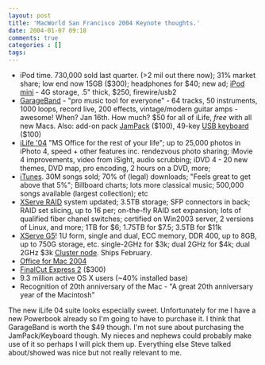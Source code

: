 ```yaml
---
layout: post
title: 'MacWorld San Francisco 2004 Keynote thoughts.'
date: 2004-01-07 09:18
comments: true
categories : []
tags:
---
```

<ul>
<li>iPod time. 730,000 sold last quarter. (>2 mil out there now); 31% market share; low end now 15GB ($300); headphones for $40; new ad; <a href="http://www.apple.com/ipodmini/">iPod mini</a> - 4G storage, .5" thick, $250, firewire/usb2
</li><li><a href="http://www.apple.com/ilife/garageband/">GarageBand</a>
- "pro music tool for everyone" - 64 tracks, 50 instruments, 1000 loops,
record live, 200 effects, vintage/modern guitar amps - awesome!
When? Jan 16th.
How much? $50 for all of iLife, <i>free</i> with all new Macs. Also: add-on pack
<a href="http://store.apple.com/1-800-MY-APPLE/WebObjects/AppleStore.woa/72102/wo/142DvlaGALwj2jyuUt71qKuoUhB/2.3.0.5.10.3.2.13.0">JamPack</a>
($100), 49-key
<a href="http://store.apple.com/1-800-MY-APPLE/WebObjects/AppleStore.woa/72102/wo/0.0.7.1.0.5.21.1.8.1.2.0.0.1.0">USB keyboard</a> ($100)
</li><li><a href="http://www.apple.com/ilife/">iLife '04</a>
"MS Office for the rest of your life";
up to 25,000 photos in iPhoto 4, speed + other features inc.
rendezvous photo sharing; iMovie 4 improvements, video from iSight,
audio scrubbing; iDVD 4 - 20 new themes, DVD map, pro encoding,
2 hours on a DVD, more;
</li><li><a href="http://www.apple.com/ilife/itunes/">iTunes</a>.
30M songs sold; 70% of (legal) downloads;
"Feels great to get above that 5%"; Billboard charts;
lots more classical music; 500,000 songs available (largest collection); etc
</li><li><a href="http://www.apple.com/xserve/raid/">XServe RAID</a>
system updated; 3.5TB storage; SFP connectors in
back; RAID set slicing, up to 16 per; on-the-fly RAID set expansion;
lots of qualified fiber chanel switches; certified on Win2003 server,
2 versions of Linux, and more;
1TB for $6; 1.75TB for $7.5; 3.5TB for $11k
</li><li><a href="http://www.apple.com/xserve/">XServe G5</a>!
1U form, single and dual, ECC memory,
DDR 400, up to 8GB, up to 750G storage, etc.
single-2GHz for $3k; dual 2GHz for $4k; dual 2GHz $3k
<a href="http://www.apple.com/xserve/cluster/">Cluster node</a>.
Ships February.
</li><li><a href="http://www.microsoft.com/mac/default.aspx?pid=office2004">Office for Mac 2004</a>
</li><li><a href="http://www.apple.com/finalcutexpress/">FinalCut Express 2</a> ($300)
</li><li>9.3 million active OS X users (~40% installed base)
</li><li>Recognition of 20th anniversary of the Mac -
"A great 20th anniversary year of the Macintosh"
</li></ul>

The new iLife 04 suite looks especially sweet. Unfortunately for me I have a new Powerbook already so I'm going to have to purchase it. I think that GarageBand is worth the $49 though. I'm not sure about purchasing the JamPack/Keyboard though. My nieces and nephews could probably make use of it so perhaps I will pick them up. Everything else Steve talked about/showed was nice but not really relevant to me.

